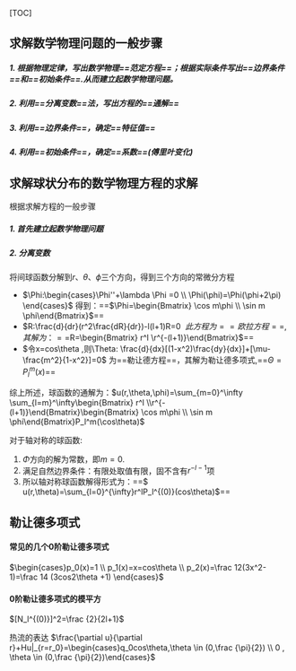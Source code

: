 [TOC]
## 求解数学物理问题的一般步骤
##### 1. 根据物理定律，写出数学物理==范定方程==；根据实际条件写出==边界条件==和==初始条件==.从而建立起数学物理问题。
##### 2. 利用==分离变数==法，写出方程的==通解==
##### 3. 利用==边界条件==，确定==特征值==
##### 4. 利用==初始条件==，确定==系数==(傅里叶变化)

## 求解球状分布的数学物理方程的求解
根据求解方程的一般步骤
##### 1. 首先建立起数学物理问题
##### 2. 分离变数
将间球函数分解到$r、\theta 、\phi$三个方向，得到三个方向的常微分方程
- $\Phi:\begin{cases}\Phi''+\lambda \Phi =0 \\ \Phi(\phi)=\Phi(\phi+2\pi) \end{cases}$ 
得到：==$\Phi=\begin{Bmatrix} \cos m\phi \\ \sin m \phi\end{Bmatrix}$==
- $R:\frac{d}{dr}(r^2\frac{dR}{dr})-l(l+1)R=0 $\
此方程为==欧拉方程==,其解为：==$R=\begin{Bmatrix} r^l \\r^{-(l+1)}\end{Bmatrix}$==
- $令x=cos\theta ,则\Theta: \frac{d}{dx}[(1-x^2)\frac{dy}{dx}]+[\mu-\frac{m^2}{1-x^2}]=0$
为==勒让德方程==，其解为勒让德多项式,==$\Theta=P_l^m(x)$==

综上所述，球函数的通解为：$u(r,\theta,\phi)=\sum_{m=0}^\infty \sum_{l=m}^\infty\begin{Bmatrix} r^l \\r^{-(l+1)}\end{Bmatrix}\begin{Bmatrix} \cos m\phi \\ \sin m \phi\end{Bmatrix}P_l^m(\cos\theta)$

对于轴对称的球函数:
1. $\Phi$方向的解为常数，即$m=0$.
2. 满足自然边界条件：有限处取值有限，固不含有$r^{-l-1}$项
3. 所以轴对称球函数解得形式为：==$ u(r,\theta)=\sum_{l=0}^{\infty}r^lP_l^{(0)}(cos\theta)$==

## 勒让德多项式
#### 常见的几个0阶勒让德多项式
$\begin{cases}p_0(x)=1 \\ p_1(x)=x=cos\theta \\ p_2(x)=\frac 12(3x^2-1)=\frac 14 (3cos2\theta +1)  \end{cases}$

#### 0阶勒让德多项式的模平方
$[N_l^{(0)}]^2=\frac {2}{2l+1}$

热流的表达
$\frac{\partial u}{\partial r}+Hu|_{r=r_0}=\begin{cases}q_0cos\theta,\theta \in (0,\frac {\pi}{2}) \\ 0 , \theta \in (0,\frac {\pi}{2})\end{cases}$


